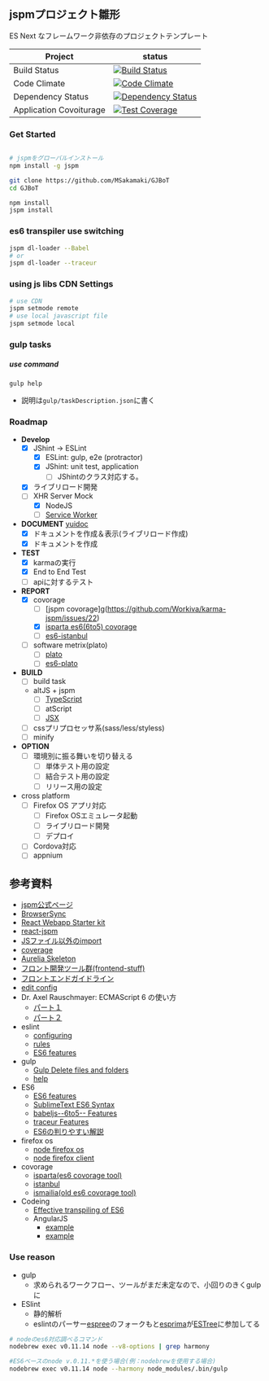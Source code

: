 jspmプロジェクト雛形
----

ES Next なフレームワーク非依存のプロジェクトテンプレート

| Project | status |
| ------ | ------ |
| Build Status |[![Build Status](https://travis-ci.org/MSakamaki/GJBoT.svg)](https://travis-ci.org/MSakamaki/GJBoT)|
| Code Climate |[![Code Climate](https://codeclimate.com/github/MSakamaki/GJBoT/badges/gpa.svg)](https://codeclimate.com/github/MSakamaki/GJBoT)|
| Dependency Status |[![Dependency Status](https://gemnasium.com/MSakamaki/GJBoT.svg)](https://gemnasium.com/MSakamaki/GJBoT)|
| Application Covoiturage |[![Test Coverage](https://codeclimate.com/github/MSakamaki/GJBoT/badges/coverage.svg)](https://codeclimate.com/github/MSakamaki/GJBoT)|

### Get Started

```sh

# jspmをグローバルインストール
npm install -g jspm

git clone https://github.com/MSakamaki/GJBoT
cd GJBoT

npm install
jspm install

```

### es6 transpiler use switching

```sh
jspm dl-loader --Babel
# or
jspm dl-loader --traceur
```

### using js libs CDN Settings

```sh
# use CDN
jspm setmode remote
# use local javascript file
jspm setmode local
```

### gulp tasks

##### use command

```sh
gulp help
```
 + 説明は`gulp/taskDescription.json`に書く

### Roadmap

 + **Develop**
    + [x] JShint -> ESLint
      + [x] ESLint: gulp, e2e (protractor)
      + [x] JShint: unit test, application
        + [ ] JShintのクラス対応する。
    + [x] ライブリロード開発
    + [ ] XHR Server Mock
      + [x] NodeJS
      + [ ] [Service Worker](https://github.com/slightlyoff/ServiceWorker)
 + **DOCUMENT** [yuidoc](http://yui.github.io/yuidoc/)
    + [x] ドキュメントを作成＆表示(ライブリロード作成)
    + [x] ドキュメントを作成
 + **TEST**
    + [x] karmaの実行
    + [x] End to End Test
    + [ ] apiに対するテスト
 + **REPORT**
    + [x] covorage
      + [ ] [jspm covorage]g(https://github.com/Workiva/karma-jspm/issues/22)
      + [x] [isparta es6(6to5) covorage](https://github.com/douglasduteil/isparta)
      + [ ] [es6-istanbul](https://github.com/peterkc/es6-istanbul)
    + [ ] software metrix(plato)
      + [ ] [plato](https://github.com/es-analysis/plato/issues/127)
      + [ ] [es6-plato](https://github.com/peterkc/es6-plato)
 + **BUILD**
    + [ ] build task
    + altJS + jspm
      + [ ] [TypeScript](http://www.typescriptlang.org/)
      + [ ] atScript
      + [ ] [JSX](http://facebook.github.io/jsx/)
    + [ ] cssプリプロセッサ系(sass/less/styless)
    + [ ] minify
 + **OPTION**
   + [ ] 環境別に振る舞いを切り替える
     + [ ] 単体テスト用の設定
     + [ ] 結合テスト用の設定
     + [ ] リリース用の設定
 + cross platform
   + [ ] Firefox OS アプリ対応
     + [ ] Firefox OSエミュレータ起動
     + [ ] ライブリロード開発
     + [ ] デプロイ
   + [ ] Cordova対応
   + [ ] appnium

## 参考資料

 + [jspm公式ページ](http://jspm.io/)
 + [BrowserSync](http://www.browsersync.io/)
 + [React Webapp Starter kit](https://github.com/kriasoft/react-starter-kit)
 + [react-jspm](https://github.com/tinkertrain/jspm-react)
 + [JSファイル以外のimport](https://github.com/systemjs/systemjs)
 + [coverage](https://github.com/Workiva/karma-jspm/issues/22)
 + [Aurelia Skeleton](https://github.com/aurelia/skeleton-navigation)
 + [フロント開発ツール群(frontend-stuff)](https://github.com/moklick/frontend-stuff)
 + [フロントエンドガイドライン](https://github.com/bendc/frontend-guidelines)
 + [edit config](http://editorconfig.org/)
 + Dr. Axel Rauschmayer: ECMAScript 6 の使い方
   + [パート１](https://www.youtube.com/watch?v=Fg3bEZIcnUw)
   + [パート２](https://www.youtube.com/watch?v=Vhhq1WpzsnM)
 + eslint
   + [configuring](http://eslint.org/docs/configuring/)
   + [rules](http://eslint.org/docs/rules/)
   + [ES6 features](https://github.com/eslint/espree/issues/10)
 + gulp
   + [Gulp Delete files and folders](https://github.com/gulpjs/gulp/blob/master/docs/recipes/delete-files-folder.md)
   + [help](https://www.npmjs.com/package/gulp-help)
 + ES6
   + [ES6 features](https://github.com/lukehoban/es6features)
   + [SublimeText ES6 Syntax](https://packagecontrol.io/packages/JavaScriptNext%20-%20ES6%20Syntax)
   + [babeljs--6to5-- Features](https://babeljs.io/docs/learn-es6/)
   + [traceur Features](https://github.com/google/traceur-compiler/wiki/LanguageFeatures)
   + [ES6の判りやすい解説](http://ilikekillnerds.com/2015/02/a-guide-to-es6-classes/)
 + firefox os
   + [node firefox os](http://nicola.github.io/node-fxos/)
   + [node firefox client](https://github.com/harthur/firefox-client)
 + covorage
   + [isparta(es6 covorage tool)](https://github.com/douglasduteil/isparta)
   + [istanbul](https://github.com/gotwarlost/istanbul)
   + [ismailia(old es6 covorage tool)](https://github.com/Spote/ismailia)
 + Codeing
   + [Effective transpiling of ES6](https://gist.github.com/rauchg/93d8b831e286bcb30d84)
   + AngularJS
     + [example](http://www.devbattles.com/en/sand/post-784-Writing+AngularJS+Apps+Using+ES6)
     + [example](http://cameronjroe.com/code/http-status-codes/?utm_content=buffer98778&utm_medium=social&utm_source=twitter.com&utm_campaign=buffer)

### Use reason

 + gulp
   + 求められるワークフロー、ツールがまだ未定なので、小回りのきくgulpに
 + ESlint
   + 静的解析
   + eslintのパーサー[espree](https://github.com/eslint/espree)のフォークもと[esprima](https://github.com/jquery/esprima)が[ESTree](https://github.com/estree/estree)に参加してる

```sh
# nodeのes6対応調べるコマンド
nodebrew exec v0.11.14 node --v8-options | grep harmony

#ES6ベースのnode v.0.11.*を使う場合(例：nodebrewを使用する場合)
nodebrew exec v0.11.14 node --harmony node_modules/.bin/gulp
```